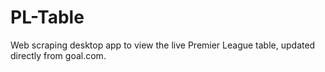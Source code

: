 # PL-Table

Web scraping desktop app to view the live Premier League table, updated directly from goal.com.
